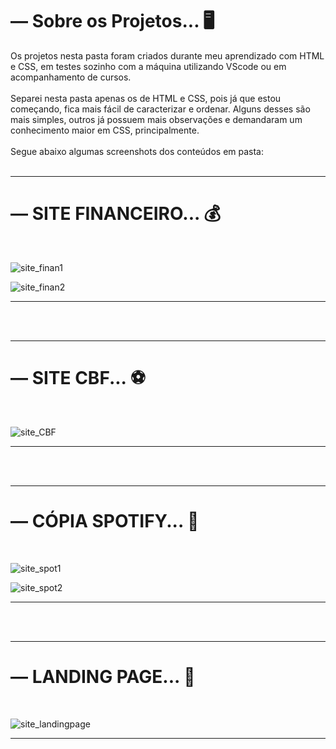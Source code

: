 # — Sobre os Projetos... 🖥️

Os projetos nesta pasta foram criados durante meu aprendizado com HTML e CSS, em testes sozinho com a máquina utilizando VScode ou em acompanhamento de cursos.
<br><br>
Separei nesta pasta apenas os de HTML e CSS, pois já que estou começando, fica mais fácil de caracterizar e ordenar. Alguns desses são mais simples, outros já possuem mais observações e demandaram um conhecimento maior em CSS, principalmente.
<br><br>
Segue abaixo algumas screenshots dos conteúdos em pasta:
<br><br>



<hr>
<h1> — SITE FINANCEIRO... 💰 </h1>
<br>

![site_finan1](https://user-images.githubusercontent.com/72578580/169444256-ddd3a6df-bc5e-4723-aef0-414615d11448.PNG)

![site_finan2](https://user-images.githubusercontent.com/72578580/169444365-aecfc62a-3da2-48f0-b56b-d956ae0b9b7f.PNG)

<hr>
<br><br>



<hr>
<h1> — SITE CBF... ⚽ </h1>
<br>

![site_CBF](https://user-images.githubusercontent.com/72578580/169444669-945c4adf-ba0d-4ef2-ae9d-8f53dc11614c.PNG)

<hr>
<br><br>



<hr>
<h1> — CÓPIA SPOTIFY... 💚 </h1>
<br>

![site_spot1](https://user-images.githubusercontent.com/72578580/169444509-e4e27d7c-0cc8-404d-9cd7-02663c5c6bce.PNG)

![site_spot2](https://user-images.githubusercontent.com/72578580/169444523-9b610a04-bb57-4437-a5c8-efe94dbbed00.PNG)


<hr>
<br><br>

<hr>
<h1> — LANDING PAGE... 👾 </h1>
<br>

![site_landingpage](https://user-images.githubusercontent.com/72578580/169444770-5ba02e9f-5e3a-426d-ba7a-e64919e1caae.PNG)

<hr>
<br><br>
